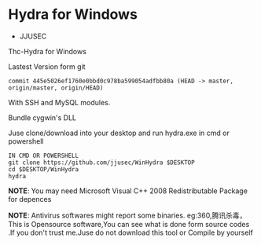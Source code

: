 # Hydra for Windows

- JJUSEC

Thc-Hydra for Windows

Lastest Version form git 

`commit 445e5026ef1760e0bbd0c978ba599054adfbb80a (HEAD -> master, origin/master, origin/HEAD)
`

With SSH and MySQL modules.

Bundle cygwin's DLL

Juse clone/download into your desktop and run hydra.exe in cmd or powershell

```
IN CMD OR POWERSHELL
git clone https://github.com/jjusec/WinHydra $DESKTOP
cd $DESKTOP/WinHydra
hydra

```


**NOTE**: You may need Microsoft Visual C++ 2008 Redistributable Package for depences

**NOTE**: Antivirus softwares might report some binaries. eg:360,腾讯杀毒，This is Opensource software,You can see what is done form source codes
.If you don't trust me.Juse do not download this tool or Compile by yourself
